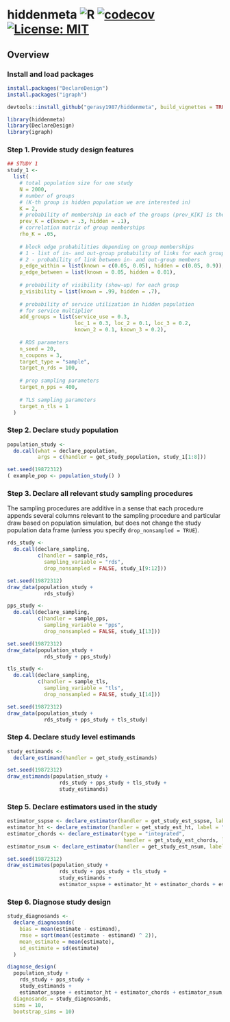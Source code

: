 
# hiddenmeta ![R](https://github.com/gerasy1987/hiddenmeta/workflows/R/badge.svg) [![codecov](https://codecov.io/gh/gerasy1987/hiddenmeta/branch/main/graph/badge.svg?token=ZG9A64Q0A1)](https://codecov.io/gh/gerasy1987/hiddenmeta) [![License: MIT](https://img.shields.io/badge/License-MIT-yellow.svg)](https://github.com/gerasy1987/hiddenmeta/blob/main/LICENSE)

## Overview

### Install and load packages

``` r
install.packages("DeclareDesign")
install.packages("igraph")

devtools::install_github("gerasy1987/hiddenmeta", build_vignettes = TRUE)
```

``` r
library(hiddenmeta)
library(DeclareDesign)
library(igraph)
```

### Step 1. Provide study design features

``` r
## STUDY 1
study_1 <- 
  list(
    # total population size for one study
    N = 2000,
    # number of groups
    # (K-th group is hidden population we are interested in)
    K = 2,
    # probability of membership in each of the groups (prev_K[K] is the true prevalence)
    prev_K = c(known = .3, hidden = .1),
    # correlation matrix of group memberships
    rho_K = .05,
    
    # block edge probabilities depending on group memberships
    # 1 - list of in- and out-group probability of links for each group
    # 2 - probability of link between in- and out-group members
    p_edge_within = list(known = c(0.05, 0.05), hidden = c(0.05, 0.9)),
    p_edge_between = list(known = 0.05, hidden = 0.01),
    
    # probability of visibility (show-up) for each group
    p_visibility = list(known = .99, hidden = .7),
    
    # probability of service utilization in hidden population
    # for service multiplier
    add_groups = list(service_use = 0.3, 
                      loc_1 = 0.3, loc_2 = 0.1, loc_3 = 0.2, 
                      known_2 = 0.1, known_3 = 0.2),
    
    # RDS parameters
    n_seed = 20,
    n_coupons = 3,
    target_type = "sample",
    target_n_rds = 100,
    
    # prop sampling parameters
    target_n_pps = 400,
    
    # TLS sampling parameters
    target_n_tls = 1
  )
```

### Step 2. Declare study population

``` r
population_study <-
  do.call(what = declare_population,
          args = c(handler = get_study_population, study_1[1:8]))

set.seed(19872312)
( example_pop <- population_study() )
```

### Step 3. Declare all relevant study sampling procedures

The sampling procedures are additive in a sense that each procedure
appends several columns relevant to the sampling procedure and
particular draw based on population simulation, but does not change the
study population data frame (unless you specify
`drop_nonsampled = TRUE`).

``` r
rds_study <- 
  do.call(declare_sampling,
          c(handler = sample_rds, 
            sampling_variable = "rds",
            drop_nonsampled = FALSE, study_1[9:12]))

set.seed(19872312)
draw_data(population_study + 
            rds_study)
```

``` r
pps_study <- 
  do.call(declare_sampling,
          c(handler = sample_pps, 
            sampling_variable = "pps",
            drop_nonsampled = FALSE, study_1[13]))

set.seed(19872312)
draw_data(population_study + 
            rds_study + pps_study)
```

``` r
tls_study <- 
  do.call(declare_sampling,
          c(handler = sample_tls, 
            sampling_variable = "tls",
            drop_nonsampled = FALSE, study_1[14]))

set.seed(19872312)
draw_data(population_study + 
            rds_study + pps_study + tls_study)
```

### Step 4. Declare study level estimands

``` r
study_estimands <- 
  declare_estimand(handler = get_study_estimands)

set.seed(19872312)
draw_estimands(population_study + 
                 rds_study + pps_study + tls_study + 
                 study_estimands)
```

### Step 5. Declare estimators used in the study

``` r
estimator_sspse <- declare_estimator(handler = get_study_est_sspse, label = "sspse")
estimator_ht <- declare_estimator(handler = get_study_est_ht, label = "ht")
estimator_chords <- declare_estimator(type = "integrated",
                                      handler = get_study_est_chords, label = "chords")
estimator_nsum <- declare_estimator(handler = get_study_est_nsum, label = "nsum")

set.seed(19872312)
draw_estimates(population_study +
                 rds_study + pps_study + tls_study +
                 study_estimands +
                 estimator_sspse + estimator_ht + estimator_chords + estimator_nsum)
```

### Step 6. Diagnose study design

``` r
study_diagnosands <- 
  declare_diagnosands(
    bias = mean(estimate - estimand),
    rmse = sqrt(mean((estimate - estimand) ^ 2)),
    mean_estimate = mean(estimate),
    sd_estimate = sd(estimate)
  )

diagnose_design(
  population_study + 
    rds_study + pps_study + 
    study_estimands + 
    estimator_sspse + estimator_ht + estimator_chords + estimator_nsum, 
  diagnosands = study_diagnosands,
  sims = 10,
  bootstrap_sims = 10)
```
